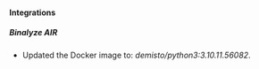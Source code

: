 #### Integrations
##### Binalyze AIR
- Updated the Docker image to: *demisto/python3:3.10.11.56082*.
